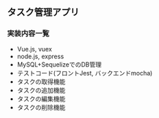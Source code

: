 ## タスク管理アプリ

### 実装内容一覧
- Vue.js, vuex
- node.js, express
- MySQL+SequelizeでのDB管理
- テストコード(フロントJest, バックエンドmocha)
- タスクの取得機能
- タスクの追加機能
- タスクの編集機能
- タスクの削除機能